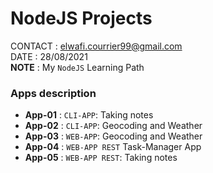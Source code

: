 # NodeJS Projects

CONTACT : elwafi.courrier99@gmail.com  
DATE : 28/08/2021  
**NOTE** : My `NodeJS` Learning Path

### Apps description

-   **App-01** : `CLI-APP`: Taking notes
-   **App-02** : `CLI-APP`: Geocoding and Weather
-   **App-03** : `WEB-APP`: Geocoding and Weather
-   **App-04** : `WEB-APP REST` Task-Manager App
-   **App-05** : `WEB-APP REST`: Taking notes

